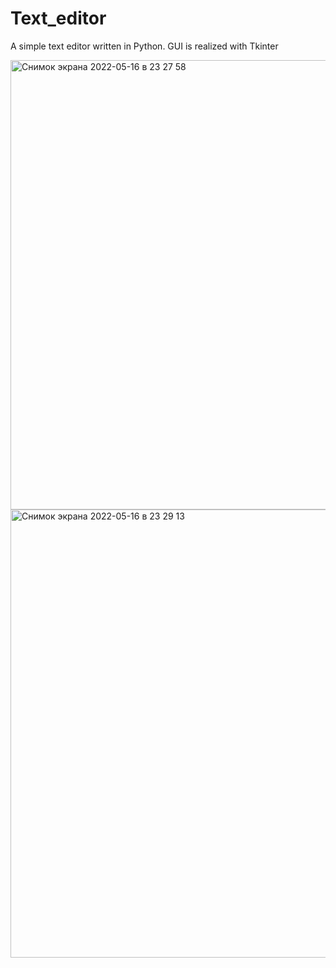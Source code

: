 # Text_editor
A simple text editor written in Python. GUI is realized with Tkinter

<img width="719" alt="Снимок экрана 2022-05-16 в 23 27 58" src="https://user-images.githubusercontent.com/78733510/168677004-54a7b1c1-17d5-4469-9d9e-b1f51e1e3512.png">

<img width="717" alt="Снимок экрана 2022-05-16 в 23 29 13" src="https://user-images.githubusercontent.com/78733510/168677154-cd448902-0ca2-4a68-a340-b5a59877de21.png">
